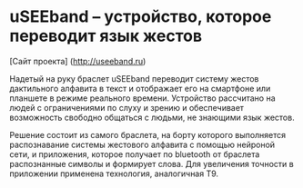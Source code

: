 uSEEband – устройство, которое переводит язык жестов
=====================
[Сайт проекта] (http://useeband.ru)

Надетый на руку браслет uSEEband переводит систему жестов дактильного алфавита в текст и отображает его на смартфоне или планшете в режиме реального времени. Устройство рассчитано на людей с ограничениями по слуху и зрению и обеспечивает возможность свободно общаться с людьми, не знающими язык жестов.

Решение состоит из самого браслета, на борту которого выполняется распознавание системы жестового алфавита с помощью нейроной сети, и приложения, которое получает по bluetooth от браслета распознанные символы и формирует слова. Для увеличения точности в приложении применена технология, аналогичная Т9.
